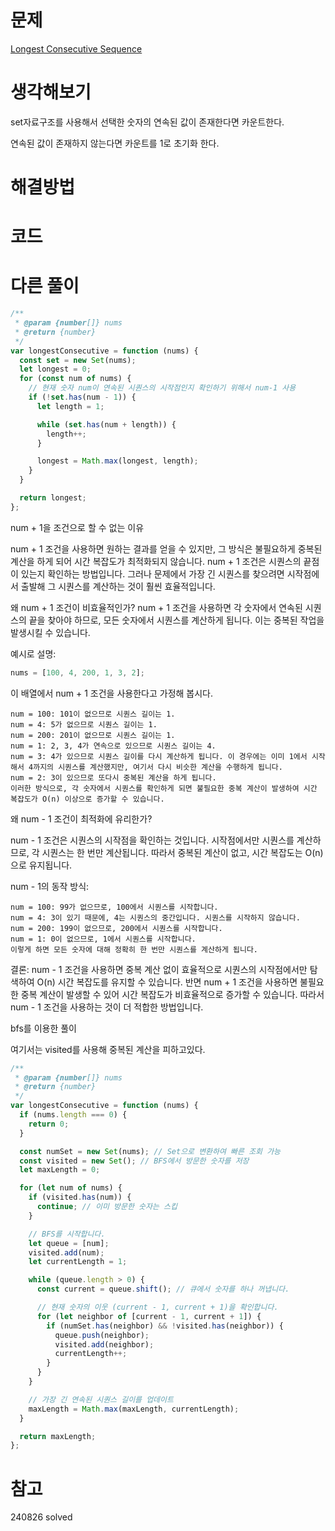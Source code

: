 # 문제

[Longest Consecutive Sequence](https://leetcode.com/problems/longest-consecutive-sequence)

# 생각해보기

set자료구조를 사용해서 선택한 숫자의 연속된 값이 존재한다면 카운트한다.

연속된 값이 존재하지 않는다면 카운트를 1로 초기화 한다.

# 해결방법

# 코드

# 다른 풀이

```js
/**
 * @param {number[]} nums
 * @return {number}
 */
var longestConsecutive = function (nums) {
  const set = new Set(nums);
  let longest = 0;
  for (const num of nums) {
    // 현재 숫자 num이 연속된 시퀀스의 시작점인지 확인하기 위해서 num-1 사용
    if (!set.has(num - 1)) {
      let length = 1;

      while (set.has(num + length)) {
        length++;
      }

      longest = Math.max(longest, length);
    }
  }

  return longest;
};
```

num + 1을 조건으로 할 수 없는 이유

num + 1 조건을 사용하면 원하는 결과를 얻을 수 있지만, 그 방식은 불필요하게 중복된 계산을 하게 되어 시간 복잡도가 최적화되지 않습니다. num + 1 조건은 시퀀스의 끝점이 있는지 확인하는 방법입니다. 그러나 문제에서 가장 긴 시퀀스를 찾으려면 시작점에서 출발해 그 시퀀스를 계산하는 것이 훨씬 효율적입니다.

왜 num + 1 조건이 비효율적인가?
num + 1 조건을 사용하면 각 숫자에서 연속된 시퀀스의 끝을 찾아야 하므로, 모든 숫자에서 시퀀스를 계산하게 됩니다. 이는 중복된 작업을 발생시킬 수 있습니다.

예시로 설명:

```js
nums = [100, 4, 200, 1, 3, 2];
```

이 배열에서 num + 1 조건을 사용한다고 가정해 봅시다.

```
num = 100: 101이 없으므로 시퀀스 길이는 1.
num = 4: 5가 없으므로 시퀀스 길이는 1.
num = 200: 201이 없으므로 시퀀스 길이는 1.
num = 1: 2, 3, 4가 연속으로 있으므로 시퀀스 길이는 4.
num = 3: 4가 있으므로 시퀀스 길이를 다시 계산하게 됩니다. 이 경우에는 이미 1에서 시작해서 4까지의 시퀀스를 계산했지만, 여기서 다시 비슷한 계산을 수행하게 됩니다.
num = 2: 3이 있으므로 또다시 중복된 계산을 하게 됩니다.
이러한 방식으로, 각 숫자에서 시퀀스를 확인하게 되면 불필요한 중복 계산이 발생하여 시간 복잡도가 O(n) 이상으로 증가할 수 있습니다.
```

왜 num - 1 조건이 최적화에 유리한가?

num - 1 조건은 시퀀스의 시작점을 확인하는 것입니다. 시작점에서만 시퀀스를 계산하므로, 각 시퀀스는 한 번만 계산됩니다. 따라서 중복된 계산이 없고, 시간 복잡도는 O(n)으로 유지됩니다.

num - 1의 동작 방식:

```
num = 100: 99가 없으므로, 100에서 시퀀스를 시작합니다.
num = 4: 3이 있기 때문에, 4는 시퀀스의 중간입니다. 시퀀스를 시작하지 않습니다.
num = 200: 199이 없으므로, 200에서 시퀀스를 시작합니다.
num = 1: 0이 없으므로, 1에서 시퀀스를 시작합니다.
이렇게 하면 모든 숫자에 대해 정확히 한 번만 시퀀스를 계산하게 됩니다.
```

결론:
num - 1 조건을 사용하면 중복 계산 없이 효율적으로 시퀀스의 시작점에서만 탐색하여 O(n) 시간 복잡도를 유지할 수 있습니다. 반면 num + 1 조건을 사용하면 불필요한 중복 계산이 발생할 수 있어 시간 복잡도가 비효율적으로 증가할 수 있습니다. 따라서 num - 1 조건을 사용하는 것이 더 적합한 방법입니다.

bfs를 이용한 풀이

여기서는 visited를 사용해 중복된 계산을 피하고있다.

```js
/**
 * @param {number[]} nums
 * @return {number}
 */
var longestConsecutive = function (nums) {
  if (nums.length === 0) {
    return 0;
  }

  const numSet = new Set(nums); // Set으로 변환하여 빠른 조회 가능
  const visited = new Set(); // BFS에서 방문한 숫자를 저장
  let maxLength = 0;

  for (let num of nums) {
    if (visited.has(num)) {
      continue; // 이미 방문한 숫자는 스킵
    }

    // BFS를 시작합니다.
    let queue = [num];
    visited.add(num);
    let currentLength = 1;

    while (queue.length > 0) {
      const current = queue.shift(); // 큐에서 숫자를 하나 꺼냅니다.

      // 현재 숫자의 이웃 (current - 1, current + 1)을 확인합니다.
      for (let neighbor of [current - 1, current + 1]) {
        if (numSet.has(neighbor) && !visited.has(neighbor)) {
          queue.push(neighbor);
          visited.add(neighbor);
          currentLength++;
        }
      }
    }

    // 가장 긴 연속된 시퀀스 길이를 업데이트
    maxLength = Math.max(maxLength, currentLength);
  }

  return maxLength;
};
```

# 참고

240826 solved
